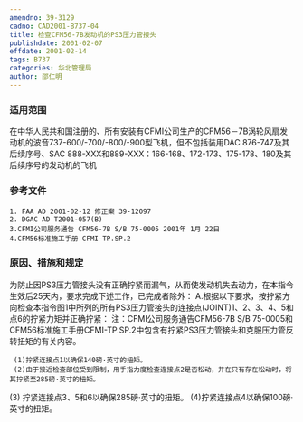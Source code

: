 ```yaml
---
amendno: 39-3129
cadno: CAD2001-B737-04
title: 检查CFM56-7B发动机的PS3压力管接头
publishdate: 2001-02-07
effdate: 2001-02-14
tags: B737
categories: 华北管理局
author: 邵仁明
---
```


### 适用范围 
在中华人民共和国注册的、所有安装有CFMI公司生产的CFM56－7B涡轮风扇发动机的波音737-600/-700/-800/-900型飞机，但不包括装用DAC 876-747及其后续序号、SAC 888-XXX和889-XXX：166-168、172-173、175-178、180及其后续序号的发动机的飞机

<!--more-->
### 参考文件
    1. FAA AD 2001-02-12 修正案 39-12097
    2. DGAC AD T2001-057(B) 
    3.CFMI公司服务通告 CFM56-7B S/B 75-0005 2001年 1月 22日
    4.CFM56标准施工手册 CFMI-TP.SP.2 

### 原因、措施和规定 
为防止因PS3压力管接头没有正确拧紧而漏气，从而使发动机失去动力，在本指令生效后25天内，要求完成下述工作，已完成者除外： 
    A.根据以下要求，按拧紧方向检查本指令图1中所列的所有PS3压力管接头的连接点(JOINT)1、2、3、4、5和点6的拧紧力矩并正确拧紧：
注：CFMI公司服务通告CFM56-7B S/B 75-0005和CFM56标准施工手册CFMI-TP.SP.2中包含有拧紧PS3压力管接头和克服压力管反转扭矩的有关内容。 
  
     (1)拧紧连接点1以确保140磅·英寸的扭矩。 
     (2)由于接近检查部位受到限制，用手指力度检查连接点2是否松动，并在只有存在松动时，将其拧紧至285磅·英寸的扭矩。 
(3)
拧紧连接点3、5和6以确保285磅·英寸的扭矩。
     (4)拧紧连接点4以确保100磅·英寸的扭矩。 

